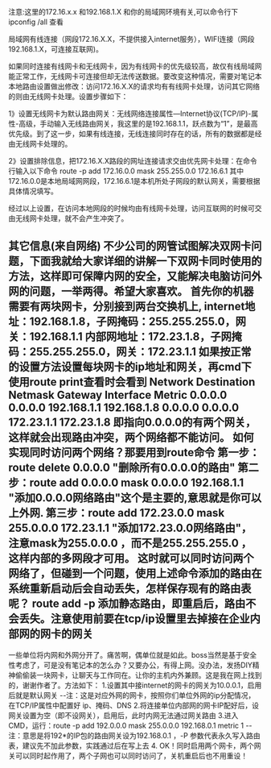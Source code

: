 注意:这里的172.16.x.x 和192.168.1.X 和你的局域网环境有关,可以命令行下ipconfig /all 查看

局域网有线连接（网段172.16.X.X，不提供接入internet服务），WIFI连接（网段192.168.1.X，可连接互联网)。

如果同时连接有线网卡和无线网卡，因为有线网卡的优先级较高，故仅有线局域网能正常工作，无线网卡可连接但却无法传送数据。要改变这种情况，需要对笔记本本地路由设置做出修改：访问172.16.X.X的请求均有有线网卡处理，访问其它网络的则由无线网卡处理。设置步骤如下：

1》设置无线网卡为默认路由网关：无线网络连接属性—Internet协议(TCP/IP)-属性-高级，手动输入无线路由网关，我这里的是192.168.1.1，跃点数为“1”，是最高优先级。到了这一步，如果有线连接，无线连接同时存在的话，所有的数据都是经由无线网卡处理的。

2》设置排除信息，把172.16.X.X路段的网址连接请求交由优先网卡处理：在命令行输入以下命令
route -p add 172.16.0.0 mask 255.255.0.0 172.16.6.1
其中172.16.0.0是本地局域网网段，172.16.6.1是本机所处子网段的默认网关，需要根据具体情况填写。

经过以上设置，在访问本地网段的时候均由有线网卡处理，访问互联网的时候可交由无线网卡处理，就不会产生冲突了。 


其它信息(来自网络)
不少公司的网管试图解决双网卡问题，下面我就给大家详细的讲解一下双网卡同时使用的方法，这样即可保障内网的安全，又能解决电脑访问外网的问题，一举两得。希望大家喜欢。
首先你的机器需要有两块网卡，分别接到两台交换机上,
internet地址：192.168.1.8，子网掩码：255.255.255.0，网关：192.168.1.1
内部网地址：172.23.1.8，子网掩码：255.255.255.0，网关：172.23.1.1
如果按正常的设置方法设置每块网卡的ip地址和网关，再cmd下使用route print查看时会看到
Network Destination Netmask Gateway Interface Metric
0.0.0.0 0.0.0.0 192.168.1.1 192.168.1.8
0.0.0.0 0.0.0.0 172.23.1.1 172.23.1.8
即指向0.0.0.0的有两个网关，这样就会出现路由冲突，两个网络都不能访问。
如何实现同时访问两个网络？那要用到route命令
第一步：route delete 0.0.0.0     "删除所有0.0.0.0的路由"
第二步：route add 0.0.0.0 mask 0.0.0.0 192.168.1.1     "添加0.0.0.0网络路由"这个是主要的,意思就是你可以上外网.
第三步：route add 172.23.0.0 mask 255.0.0.0 172.23.1.1    "添加172.23.0.0网络路由"，注意mask为255.0.0.0   ，而不是255.255.255.0 ，这样内部的多网段才可用。
这时就可以同时访问两个网络了，但碰到一个问题，使用上述命令添加的路由在系统重新启动后会自动丢失，怎样保存现有的路由表呢？
route add -p 添加静态路由，即重启后，路由不会丢失。注意使用前要在tcp/ip设置里去掉接在企业内部网的网卡的网关
------------------------------------------------------------------------------------------------
一些单位将内网和外网分开了。痛苦啊，偶单位就是如此。boss当然是基于安全性考虑了，可是没有笔记本的怎么办？又要办公，有得上网。没办法，发扬DIY精神偷偷装一块网卡，让聊天与工作同在。让你的主机内外兼顾。这是我在网上找到的，谢谢作者了。方法如下：
1.设置其中接internet的网卡的网关为10.0.0.1，启用后就是默认网关
--注：这是对应外网的网卡，按照你们单位外网的ip分配情况，在TCP/IP属性中配置好 ip、掩码、DNS
2.将连接单位内部网的网卡IP配好后，设网关设置为空（即不设网关），启用后，此时内网无法通过网关路由
3.进入CMD，运行：route -p add 192.0.0.0 mask 255.0.0.0 192.168.0.1 metric 1
--注：意思是将192*的IP包的路由网关设为192.168.0.1 ，-P 参数代表永久写入路由表，建议先不加此参数，实践通过后在写上去
4. OK！同时启用两个网卡，两个网关可以同时起作用了，两个子网也可以同时访问了，关机重启后也不用重设！
